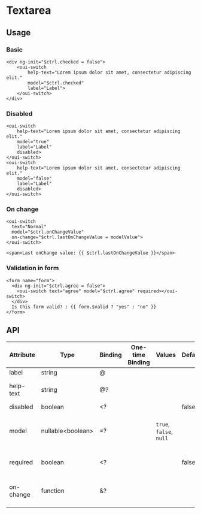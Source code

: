 # Textarea

<component-status cx-design="complete" ux="rc"></component-status>

## Usage

### Basic

```html:preview
<div ng-init="$ctrl.checked = false">
    <oui-switch
        help-text="Lorem ipsum dolor sit amet, consectetur adipiscing elit."
        model="$ctrl.checked"
        label="Label">
    </oui-switch>
</div>
```

### Disabled

```html:preview
<oui-switch
    help-text="Lorem ipsum dolor sit amet, consectetur adipiscing elit."
    model="true"
    label="Label"
    disabled>
</oui-switch>
<oui-switch
    help-text="Lorem ipsum dolor sit amet, consectetur adipiscing elit."
    model="false"
    label="Label"
    disabled>
</oui-switch>
```

### On change

```html:preview
<oui-switch
  text="Normal"
  model="$ctrl.onChangeValue"
  on-change="$ctrl.lastOnChangeValue = modelValue">
</oui-switch>

<span>Last onChange value: {{ $ctrl.lastOnChangeValue }}</span>
```

### Validation in form

```html:preview
<form name="form">
  <div ng-init="$ctrl.agree = false">
    <oui-switch text="agree" model="$ctrl.agree" required></oui-switch>
  </div>
  Is this form valid? : {{ form.$valid ? "yes" : "no" }}
</form>
```

## API

| Attribute     | Type                    | Binding | One-time Binding | Values                   | Default | Description
| ----          | ----                    | ----    | ----             | ----                     | ----    | ----
| label         | string                  | @       |                  |                          |         | switch label
| help-text     | string                  | @?      |                  |                          |         | helper or description text
| disabled      | boolean                 | <?      |                  |                          | false   | disabled flag
| model         | nullable&lt;boolean&gt; | =?      |                  | `true`, `false`, `null`  |         | current value of the switch and null is considered as `indeterminate`
| required      | boolean                 | <?      |                  |                          | false   | `true` if the switch should be on
| on-change     | function                | &?      |                  |                          |         | handler triggered when value has changed
